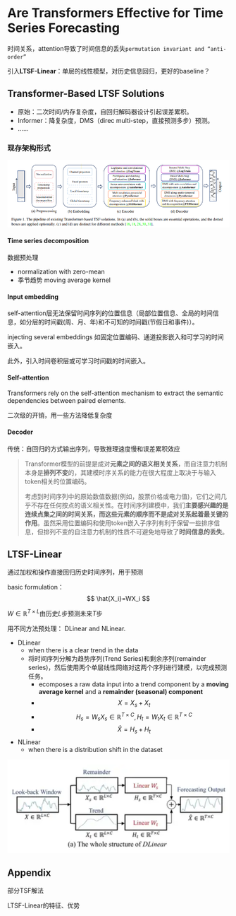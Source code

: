 # Are Transformers Effective for Time Series Forecasting
时间关系，attention导致了时间信息的丢失`permutation invariant and “anti-order”`

引入**LTSF-Linear**：单层的线性模型，对历史信息回归，更好的baseline？

## Transformer-Based LTSF Solutions
- 原始：二次时间/内存复杂度，自回归解码器设计引起误差累积。
- Informer：降复杂度，DMS（direc multi-step，直接预测多步）预测。
- ……

### 现存架构形式
![image-202405021](./plot/Transformer_eff1.png)

#### Time series decomposition
数据预处理
- normalization with zero-mean
- 季节趋势 moving average kernel

#### Input embedding
self-attention层无法保留时间序列的位置信息（局部位置信息、全局的时间信息，如分层的时间戳(周、月、年)和不可知的时间戳(节假日和事件)）。

injecting several embeddings
如固定位置编码、通道投影嵌入和可学习的时间嵌入。

此外，引入时间卷积层或可学习时间戳的时间嵌入。

#### Self-attention
Transformers rely on the self-attention mechanism to extract the semantic dependencies between paired elements.

二次级的开销，用一些方法降低复杂度

#### Decoder
传统：自回归的方式输出序列，导致推理速度慢和误差累积效应

>Transformer模型的前提是成对**元素之间的语义相关关系**，而自注意力机制本身是**排列不变**的，其建模时序关系的能力在很大程度上取决于与输入token相关的位置编码。
>
>考虑到时间序列中的原始数值数据(例如，股票价格或电力值)，它们之间几乎不存在任何按点的语义相关性。在时间序列建模中，我们**主要感兴趣的是连续点集之间的时间关系，而这些元素的顺序而不是成对关系起着最关键的作用**。虽然采用位置编码和使用token嵌入子序列有利于保留一些排序信息，但排列不变的自注意力机制的性质不可避免地导致了**时间信息的丢失**。

## LTSF-Linear
通过加权和操作直接回归历史时间序列，用于预测

basic formulation：
$$
\hat{X_i}=WX_i
$$

$W\in \mathbb{R}^{T\times L}$由历史$L$步预测未来$T$步

用不同方法预处理： DLinear and NLinear.
- DLinear
  - when there is a clear trend in the data
  - 将时间序列分解为趋势序列(Trend Series)和剩余序列(remainder series)，然后使用两个单层线性网络对这两个序列进行建模，以完成预测任务。
    - ecomposes a raw data input into a trend component by a **moving average kernel** and a **remainder (seasonal) component**
    - $$X=X_s+X_t$$
    - $$H_s=W_sX_s\in \mathbb{R}^{T\times C},H_t=W_tX_t\in \mathbb{R}^{T\times C}$$
    - $$\hat{X}=H_s+H_t$$
- NLinear
  - when there is a distribution shift in the dataset

![image-202405071](./plot/Transformer_eff2.png)
## Appendix
部分TSF解法

LTSF-Linear的特征、优势